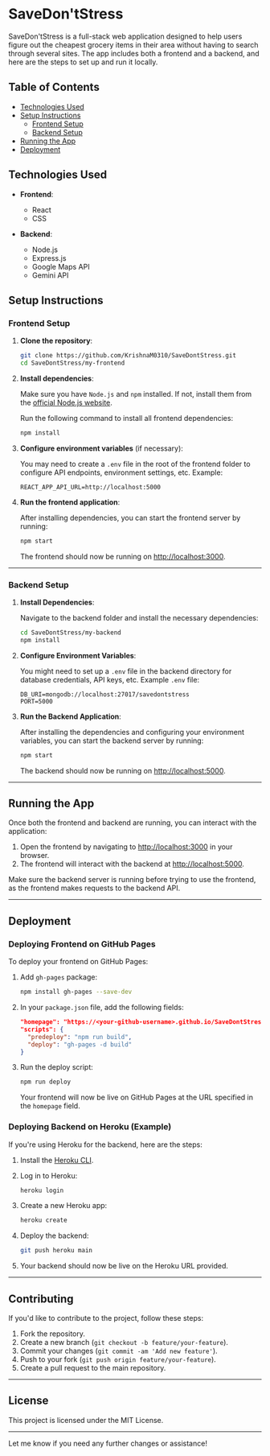 # SaveDon'tStress

SaveDon'tStress is a full-stack web application designed to help users figure out the cheapest grocery items in their area without having to search through several sites. The app includes both a frontend and a backend, and here are the steps to set up and run it locally.

## Table of Contents
- [Technologies Used](#technologies-used)
- [Setup Instructions](#setup-instructions)
  - [Frontend Setup](#frontend-setup)
  - [Backend Setup](#backend-setup)
- [Running the App](#running-the-app)
- [Deployment](#deployment)

## Technologies Used

- **Frontend**: 
  - React
  - CSS 
  
- **Backend**: 
  - Node.js
  - Express.js
  - Google Maps API
  - Gemini API

## Setup Instructions

### Frontend Setup

1. **Clone the repository**:

   ```bash
   git clone https://github.com/KrishnaM0310/SaveDontStress.git
   cd SaveDontStress/my-frontend
   ```

2. **Install dependencies**:

   Make sure you have `Node.js` and `npm` installed. If not, install them from the [official Node.js website](https://nodejs.org/).

   Run the following command to install all frontend dependencies:

   ```bash
   npm install
   ```

3. **Configure environment variables** (if necessary):

   You may need to create a `.env` file in the root of the frontend folder to configure API endpoints, environment settings, etc. Example:

   ```plaintext
   REACT_APP_API_URL=http://localhost:5000
   ```

4. **Run the frontend application**:

   After installing dependencies, you can start the frontend server by running:

   ```bash
   npm start
   ```

   The frontend should now be running on [http://localhost:3000](http://localhost:3000).

---

### Backend Setup

1. **Install Dependencies**:

   Navigate to the backend folder and install the necessary dependencies:

   ```bash
   cd SaveDontStress/my-backend
   npm install
   ```

2. **Configure Environment Variables**:

   You might need to set up a `.env` file in the backend directory for database credentials, API keys, etc. Example `.env` file:

   ```plaintext
   DB_URI=mongodb://localhost:27017/savedontstress
   PORT=5000
   ```

3. **Run the Backend Application**:

   After installing the dependencies and configuring your environment variables, you can start the backend server by running:

   ```bash
   npm start
   ```

   The backend should now be running on [http://localhost:5000](http://localhost:5000).

---

## Running the App

Once both the frontend and backend are running, you can interact with the application:

1. Open the frontend by navigating to [http://localhost:3000](http://localhost:3000) in your browser.
2. The frontend will interact with the backend at [http://localhost:5000](http://localhost:5000).

Make sure the backend server is running before trying to use the frontend, as the frontend makes requests to the backend API.

---

## Deployment

### Deploying Frontend on GitHub Pages

To deploy your frontend on GitHub Pages:

1. Add `gh-pages` package:

   ```bash
   npm install gh-pages --save-dev
   ```

2. In your `package.json` file, add the following fields:

   ```json
   "homepage": "https://<your-github-username>.github.io/SaveDontStress",
   "scripts": {
     "predeploy": "npm run build",
     "deploy": "gh-pages -d build"
   }
   ```

3. Run the deploy script:

   ```bash
   npm run deploy
   ```

   Your frontend will now be live on GitHub Pages at the URL specified in the `homepage` field.

### Deploying Backend on Heroku (Example)

If you're using Heroku for the backend, here are the steps:

1. Install the [Heroku CLI](https://devcenter.heroku.com/articles/heroku-cli).

2. Log in to Heroku:

   ```bash
   heroku login
   ```

3. Create a new Heroku app:

   ```bash
   heroku create
   ```

4. Deploy the backend:

   ```bash
   git push heroku main
   ```

5. Your backend should now be live on the Heroku URL provided.

---

## Contributing

If you'd like to contribute to the project, follow these steps:

1. Fork the repository.
2. Create a new branch (`git checkout -b feature/your-feature`).
3. Commit your changes (`git commit -am 'Add new feature'`).
4. Push to your fork (`git push origin feature/your-feature`).
5. Create a pull request to the main repository.

---

## License

This project is licensed under the MIT License.

---

Let me know if you need any further changes or assistance!
